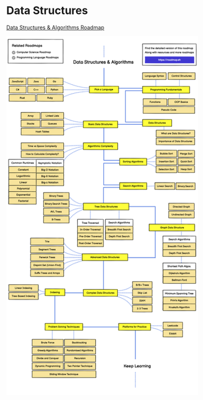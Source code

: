 # Data Structures

[Data Structures & Algorithms Roadmap](https://roadmap.sh/datastructures-and-algorithms)

![roadmap-datastructures-and-algorithms](../images/roadmap-datastructures-and-algorithms.png)